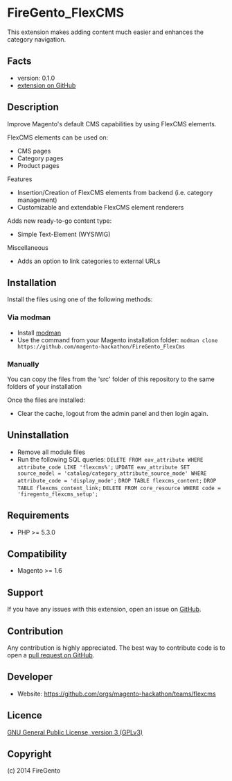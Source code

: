 FireGento_FlexCMS
=====================
This extension makes adding content much easier and enhances the category navigation.

Facts
-----
- version: 0.1.0
- [extension on GitHub](https://github.com/magento-hackathon/FireGento_FlexCms)


Description
-----------
Improve Magento's default CMS capabilities by using FlexCMS elements.

FlexCMS elements can be used on:

- CMS pages
- Category pages
- Product pages

Features

- Insertion/Creation of FlexCMS elements from backend (i.e. category management)
- Customizable and extendable FlexCMS element renderers

Adds new ready-to-go content type:

- Simple Text-Element (WYSIWIG)

Miscellaneous

- Adds an option to link categories to external URLs

## Installation
Install the files using one of the following methods:

### Via modman
- Install [modman](https://github.com/colinmollenhour/modman)
- Use the command from your Magento installation folder: `modman clone https://github.com/magento-hackathon/FireGento_FlexCms`


### Manually
You can copy the files from the 'src' folder of this repository to the same folders of your installation

Once the files are installed:

- Clear the cache, logout from the admin panel and then login again.

## Uninstallation
- Remove all module files
- Run the following SQL queries:
  `DELETE FROM eav_attribute WHERE attribute_code LIKE 'flexcms%';`
  `UPDATE eav_attribute SET source_model = 'catalog/category_attribute_source_mode' WHERE attribute_code = 'display_mode';`
  `DROP TABLE flexcms_content;`
  `DROP TABLE flexcms_content_link;`
  `DELETE FROM core_resource WHERE code = 'firegento_flexcms_setup';`
  

Requirements
------------
- PHP >= 5.3.0

Compatibility
-------------
- Magento >= 1.6

Support
-------
If you have any issues with this extension, open an issue on [GitHub](https://github.com/magento-hackathon/FireGento_FlexCms/issues).

Contribution
------------
Any contribution is highly appreciated. The best way to contribute code is to open a [pull request on GitHub](https://help.github.com/articles/using-pull-requests).

Developer
---------
- Website: https://github.com/orgs/magento-hackathon/teams/flexcms

Licence
-------
[GNU General Public License, version 3 (GPLv3)](http://opensource.org/licenses/gpl-3.0)

Copyright
---------
(c) 2014 FireGento
